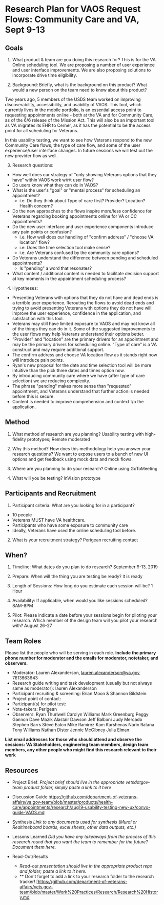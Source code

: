 # Research Plan for VAOS Request Flows: Community Care and VA, Sept 9-13

## Goals

1. What product & team are you doing this research for? 
This is for the VA Online scheduling tool. We are proposing a number of user experience and user interface improvements. We are also proposing solutions to incorporate drive time eligibility. 

2. Background: Briefly, what is the background on this product? What would a new person on the team need to know about this product? 

Two years ago, 5 members of the USDS team worked on improving discoverability, accessibility, and usability of VAOS. This tool, which currently lives in the mobile portfolio, is an essential access point to requesting appointments online - both at the VA and for Community Care, as of the 6/6 release of the Mission Act. This will also be an important tool as VA migrates its EHR to Cerner, as it has the potential to be the access point for all scheduling for Veterans. 

In this usability testing, we want to see how Veterans respond to the new Community Care flows, the type of care flow, and some of the user experience/user interface changes. In future sessions we will test out the new provider flow as well. 

3. Research questions:  

- How well does our strategy of "only showing Veterans options that they have" within VAOS work w/r/t user flow? 
- Do users know what they can do in VAOS? 
- What is the user's "goal" or "mental process" for scheduling an appointment? 
  - i.e. Do they think about Type of care first? Provider? Location? Health concern?
- Do the new approaches to the flows inspire more/less confidence for Veterans regarding booking appointments online for VA or CC appointments? 
- Do the new user interface and user experience components introduce any pain points or confusion? 
  - i.e. How well does our handling of "confirm address" / "choose VA location" flow? 
  - i.e. Does the time selection tool make sense? 
  - i.e. Are Veterans confused by the community care options? 
- Do Veterans understand the difference between pending and scheduled appointments? 
  - Is "pending" a word that resonates? 
- What  content / additional content is needed to facilitate decision support at key moments in the appointment scheduling process? 

4. Hypotheses: 
-  Presenting Veterans with options that they do not have and dead ends is a terrible user experience. Rerouting the flows to avoid dead ends and trying to avoid presenting Veterans with options they do not have will improve the user experience, confidence in the application, and satisfaction with this tool. 
- Veterans may still have limited exposure to VAOS and may not know all of the things they can do in it. Some of the suggested improvements to the user flows may help Veterans understand their options better.
- "Provider" and "location" are the primary drivers for an appointment and may be the primary drivers for scheduling online. "Type of care" is a VA construct and may require additional support. 
- The confirm address and choose VA location flow as it stands right now will introduce pain points. 
- Ryan's new proposal for the date and time selection tool will be more intuitive than the pick three dates and times option now. 
- By introducing community care where we have (after type of care selection) we are reducing complexity.
- The phrase "pending" makes more sense than "requested" appointment, and Veterans understand that further action is needed before this is secure. 
- Content is needed to improve comprehension and context t/o the application. 



## Method

1. What method of research are you planning? 
Usability testing with high-fidelity prototypes; Remote moderated

2. Why this method? How does this methodology help you answer your research questions? 
We want to expose users to a bunch of new UI options and get feedback using mock data and mock flows. 

3. Where are you planning to do your research? 
Online using GoToMeeting

4. What will you be testing?
InVision prototype

## Participants and Recruitment

1. Participant criteria: What are you looking for in a participant?
- 10 people 
- Veterans MUST have VA healthcare.
- Participants who have some exposure to community care
- Ideally, Veterans have used the online scheduling tool before. 

2. What is your recruitment strategy? 
Perigean recruiting contact

## When? 

1. Timeline: What dates do you plan to do research? 
September 9-13, 2019

2. Prepare: When will the thing you are testing be ready? 
It is ready 

3. Length of Sessions: How long do you estimate each session will be? 
1 Hour

4. Availability: If applicable, when would you like sessions scheduled?
8AM-8PM



5. Pilot: Please indicate a date before your sessions begin for piloting your research. Which member of the design team will you pilot your research with? 
August 26–27


## Team Roles

Please list the people who will be serving in each role. **Include the primary phone number for moderator and the emails for moderator, notetaker, and observers.** 

- Moderator: Lauren Alexanderson, lauren.alexanderson@va.gov, 7813663643
- Research guide writing and task development (usually but not always same as moderator): lauren Alexanderson
- Participant recruiting & screening: Brian Moon & Shannon Bildstein
- Project point of contact: 
- Participant(s) for pilot test:
- Note-takers:
Perigean
- Observers:
Ryan Thurlwell
Carolyn Williams
Mark Greenburg
Peggy Gannon
Dave Mazik
Alastair Dawson
Jeff Balboni
Judy Mercado
Stephen Barrs
Steve Eaton
Mike Ramirez
Kam Karshenas
Narin Ratana 
Tony Williams
Nathan Dister 
Jennie McGibney 
Julia Elman 

**List email addresses for those who should attend and observe the sessions: VA Stakeholders, engineering team members, design team members, any other people who might find this research relevant to their work**

## Resources

- Project Brief: 
  *Project brief should live in the appropriate vetsdotgov-team product folder, simply paste a link to it here*
- Discussion Guide
https://github.com/department-of-veterans-affairs/va.gov-team/blob/master/products/health-care/appointments/research/aug19-usability-testing-new-ux/convo-guide-VAOS.md

- Synthesis
  *Link to any documents used for synthesis (Mural or Realtimeboard boards, excel sheets, other data outputs, etc.)* 
- Lessons Learned
  *Did you have any takeaways from the process of this research round that you want the team to remember for the future? Document them here.* 
- Read-Out/Results
  - *Read-out presentation should live in the appropriate product repo and folder; paste a link to it here.* 
  - ** Don't forget to add a link to your research folder to the research tracker! [https://github.com/department-of-veterans-affairs/vets.gov-team/blob/master/Work%20Practices/Research/Research%20History.md
